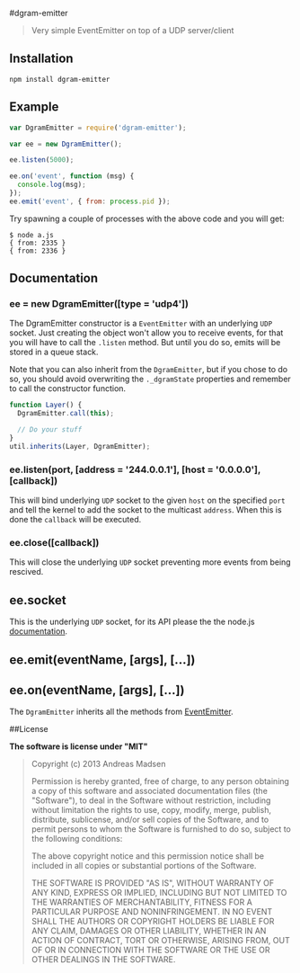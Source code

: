#dgram-emitter

> Very simple EventEmitter on top of a UDP server/client

## Installation

```sheel
npm install dgram-emitter
```

## Example

```JavaScript
var DgramEmitter = require('dgram-emitter');

var ee = new DgramEmitter();

ee.listen(5000);

ee.on('event', function (msg) {
  console.log(msg);
});
ee.emit('event', { from: process.pid });
```

Try spawning a couple of processes with the above code and you will get:

```shell
$ node a.js
{ from: 2335 }
{ from: 2336 }
```

## Documentation

### ee = new DgramEmitter([type = 'udp4'])

The DgramEmitter constructor is a `EventEmitter` with an underlying `UDP` socket.
Just creating the object won't allow you to receive events, for that you will
have to call the `.listen` method. But until you do so, emits will be stored
in a queue stack.

Note that you can also inherit from the `DgramEmitter`, but if you chose to
do so, you should avoid overwriting the `._dgramState` properties and remember
to call the constructor function.

```javascript
function Layer() {
  DgramEmitter.call(this);

  // Do your stuff
}
util.inherits(Layer, DgramEmitter);
```

### ee.listen(port, [address = '244.0.0.1'], [host = '0.0.0.0'], [callback])

This will bind underlying `UDP` socket to the given `host` on the specified `port`
and tell the kernel to add the socket to the multicast `address`. When this is
done the `callback` will be executed.

### ee.close([callback])

This will close the underlying `UDP` socket preventing more events from being
rescived.

## ee.socket

This is the underlying `UDP` socket, for its API please the the node.js
[documentation](http://nodejs.org/api/dgram.html).

## ee.emit(eventName, [args], [...])
## ee.on(eventName, [args], [...])

The `DgramEmitter` inherits all the methods from [EventEmitter](http://nodejs.org/api/events.html).

##License

**The software is license under "MIT"**

> Copyright (c) 2013 Andreas Madsen
>
> Permission is hereby granted, free of charge, to any person obtaining a copy
> of this software and associated documentation files (the "Software"), to deal
> in the Software without restriction, including without limitation the rights
> to use, copy, modify, merge, publish, distribute, sublicense, and/or sell
> copies of the Software, and to permit persons to whom the Software is
> furnished to do so, subject to the following conditions:
>
> The above copyright notice and this permission notice shall be included in
> all copies or substantial portions of the Software.
>
> THE SOFTWARE IS PROVIDED "AS IS", WITHOUT WARRANTY OF ANY KIND, EXPRESS OR
> IMPLIED, INCLUDING BUT NOT LIMITED TO THE WARRANTIES OF MERCHANTABILITY,
> FITNESS FOR A PARTICULAR PURPOSE AND NONINFRINGEMENT. IN NO EVENT SHALL THE
> AUTHORS OR COPYRIGHT HOLDERS BE LIABLE FOR ANY CLAIM, DAMAGES OR OTHER
> LIABILITY, WHETHER IN AN ACTION OF CONTRACT, TORT OR OTHERWISE, ARISING FROM,
> OUT OF OR IN CONNECTION WITH THE SOFTWARE OR THE USE OR OTHER DEALINGS IN
> THE SOFTWARE.

